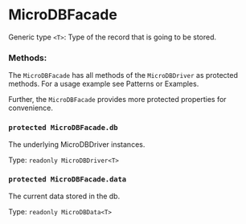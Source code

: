 # MicroDBFacade

Generic type `<T>`: Type of the record that is going to be stored.

### Methods:

The `MicroDBFacade` has all methods of the `MicroDBDriver` as protected methods. For a usage example see Patterns or Examples.

Further, the `MicroDBFacade` provides more protected properties for convenience.

### `protected MicroDBFacade.db`

The underlying MicroDBDriver instances.

Type: `readonly MicroDBDriver<T>`

### `protected MicroDBFacade.data`

The current data stored in the db.

Type: `readonly MicroDBData<T>`
